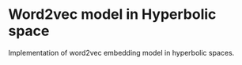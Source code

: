# Word2vec model in Hyperbolic space

Implementation of word2vec embedding model in hyperbolic spaces.